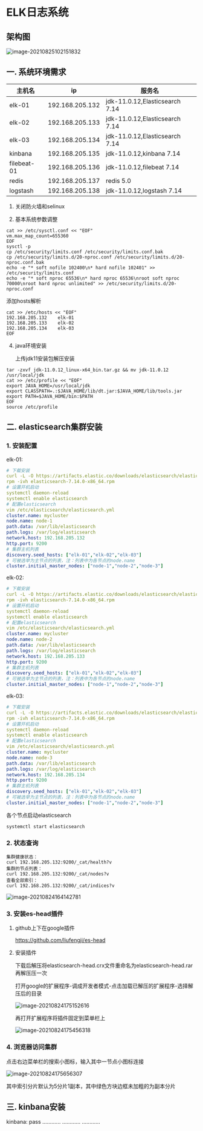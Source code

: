 

# ELK日志系统

## 架构图

![image-20210825102151832](https://longlizl.github.io/ELK相关/images/1.png)

## 一. 系统环境需求

| 主机名      | ip              | 服务名                         |
| ----------- | --------------- | ------------------------------ |
| elk-01      | 192.168.205.132 | jdk-11.0.12,Elasticsearch 7.14 |
| elk-02      | 192.168.205.133 | jdk-11.0.12,Elasticsearch 7.14 |
| elk-03      | 192.168.205.134 | jdk-11.0.12,Elasticsearch 7.14 |
| kinbana     | 192.168.205.135 | jdk-11.0.12,kinbana 7.14       |
| filebeat-01 | 192.168.205.136 | jdk-11.0.12,filebeat 7.14      |
| redis       | 192.168.205.137 | redis 5.0                      |
| logstash    | 192.168.205.138 | jdk-11.0.12,logstash 7.14      |

1. 关闭防火墙和selinux

2. 基本系统参数调整

```shell
cat >> /etc/sysctl.conf << "EOF"
vm.max_map_count=655360
EOF
sysctl -p 
cp /etc/security/limits.conf /etc/security/limits.conf.bak
cp /etc/security/limits.d/20-nproc.conf /etc/security/limits.d/20-nproc.conf.bak
echo -e "* soft nofile 102400\n* hard nofile 102401" >> /etc/security/limits.conf
echo -e "* soft nproc 65536\n* hard nproc 65536\nroot soft nproc 70000\nroot hard nproc unlimited" >> /etc/security/limits.d/20-nproc.conf
```

 添加hosts解析

```shell
cat >> /etc/hosts << "EOF"
192.168.205.132    elk-01
192.168.205.133    elk-02
192.168.205.134    elk-03
EOF
```

4. java环境安装

   上传jdk11安装包解压安装

```shell
tar -zxvf jdk-11.0.12_linux-x64_bin.tar.gz && mv jdk-11.0.12 /usr/local/jdk
cat >> /etc/profile << "EOF"
export JAVA_HOME=/usr/local/jdk
export CLASSPATH=.:$JAVA_HOME/lib/dt.jar:$JAVA_HOME/lib/tools.jar
export PATH=$JAVA_HOME/bin:$PATH
EOF
source /etc/profile
```
## 二. elasticsearch集群安装

### 1. 安装配置

elk-01:

```yaml
# 下载安装
curl -L -O https://artifacts.elastic.co/downloads/elasticsearch/elasticsearch-7.14.0-x86_64.rpm
rpm -ivh elasticsearch-7.14.0-x86_64.rpm
# 设置开机启动
systemctl daemon-reload
systemctl enable elasticsearch
# 配置elasticsearch
vim /etc/elasticsearch/elasticsearch.yml
cluster.name: mycluster
node.name: node-1
path.data: /var/lib/elasticsearch
path.logs: /var/log/elasticsearch
network.host: 192.168.205.132
http.port: 9200
# 集群主机列表
discovery.seed_hosts: ["elk-01","elk-02","elk-03"]
# 可被选举为主节点的列表，注：列表中为各节点的node.name
cluster.initial_master_nodes: ["node-1","node-2","node-3"]
```

elk-02:

```yaml
# 下载安装
curl -L -O https://artifacts.elastic.co/downloads/elasticsearch/elasticsearch-7.14.0-x86_64.rpm
rpm -ivh elasticsearch-7.14.0-x86_64.rpm
# 设置开机启动
systemctl daemon-reload
systemctl enable elasticsearch
# 配置elasticsearch
vim /etc/elasticsearch/elasticsearch.yml
cluster.name: mycluster
node.name: node-2
path.data: /var/lib/elasticsearch
path.logs: /var/log/elasticsearch
network.host: 192.168.205.133
http.port: 9200
# 集群主机列表
discovery.seed_hosts: ["elk-01","elk-02","elk-03"]
# 可被选举为主节点的列表，注：列表中为各节点的node.name
cluster.initial_master_nodes: ["node-1","node-2","node-3"]
```

elk-03:

```yaml
# 下载安装
curl -L -O https://artifacts.elastic.co/downloads/elasticsearch/elasticsearch-7.14.0-x86_64.rpm
rpm -ivh elasticsearch-7.14.0-x86_64.rpm
# 设置开机启动
systemctl daemon-reload
systemctl enable elasticsearch
# 配置elasticsearch
vim /etc/elasticsearch/elasticsearch.yml
cluster.name: mycluster
node.name: node-3
path.data: /var/lib/elasticsearch
path.logs: /var/log/elasticsearch
network.host: 192.168.205.134
http.port: 9200
# 集群主机列表
discovery.seed_hosts: ["elk-01","elk-02","elk-03"]
# 可被选举为主节点的列表，注：列表中为各节点的node.name
cluster.initial_master_nodes: ["node-1","node-2","node-3"]
```

各个节点启动elasticsearch

```
systemctl start elasticsearch
```

### 2. 状态查询

```shell
集群健康状态：
curl 192.168.205.132:9200/_cat/health?v
集群的节点列表：
curl 192.168.205.132:9200/_cat/nodes?v
查看全部索引：
curl 192.168.205.132:9200/_cat/indices?v
```

![image-20210824164142781](https://longlizl.github.io/ELK相关/images/2.png)

### 3. 安装es-head插件

1. github上下在google插件

   https://github.com/liufengji/es-head

2. 安装插件

   下载后解压将elasticsearch-head.crx文件重命名为elasticsearch-head.rar再解压压一次

   打开google的扩展程序-调成开发者模式-点击加载已解压的扩展程序-选择解压后的目录

   ![image-20210824175152616](https://longlizl.github.io/ELK相关/images/3.png)

   再打开扩展程序将插件固定到菜单栏上

   ![image-20210824175456318](https://longlizl.github.io/ELK相关/images/4.png)

### 4. 浏览器访问集群

   点击右边菜单栏的搜索小图标，输入其中一节点小图标连接

   ![image-20210824175656307](https://longlizl.github.io/ELK相关/images/5.png)

   其中索引分片默认为5分片1副本，其中绿色方块边框未加粗的为副本分片
## 三. kinbana安装

kinbana:
	pass
............
............
............	

